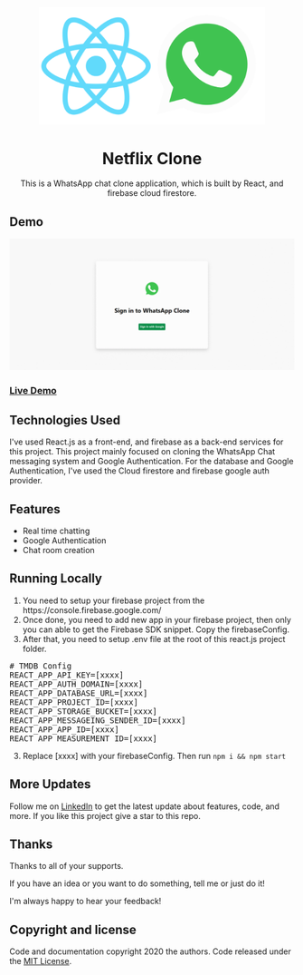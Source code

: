 <p align="center">
    <img src="https://github.com/Manojkumar8497/Whatsapp-Clone/blob/master/assets/img/logo.png" alt="Logo" width="400">

  <h1 align="center">Netflix Clone</h1>
  <p align="center">This is a WhatsApp chat clone application, which is built by React, and firebase cloud firestore.</p>
</p>

## Demo

<p align="center">
  <img src="https://github.com/Manojkumar8497/Whatsapp-Clone/blob/master/assets/img/demo.gif"/>
</p>

### [Live Demo](https://whatsapp-clone-6a301.web.app/)

## Technologies Used

I've used React.js as a front-end, and firebase as a back-end services for this project. This project mainly focused on cloning the WhatsApp Chat messaging system and Google Authentication. For the database and Google Authentication, I've used the Cloud firestore and firebase google auth provider.

## Features

<ul>
    <li>Real time chatting</li>
    <li>Google Authentication</li>
    <li>Chat room creation</li>
</ul>

## Running Locally

<ol>
<li>You need to setup your firebase project from the https://console.firebase.google.com/</li>
<li>Once done, you need to add new app in your firebase project, then only you can able to get the Firebase SDK snippet. Copy the firebaseConfig.</li>
<li>After that, you need to setup .env file at the root of this react.js project folder.</li>
</ol>
<div class="highlight highlight-source-shell"><pre>
<span class="pl-c"><span class="pl-c">#</span> TMDB Config</span>
REACT_APP_API_KEY=[xxxx]
REACT_APP_AUTH_DOMAIN=[xxxx]
REACT_APP_DATABASE_URL=[xxxx]
REACT_APP_PROJECT_ID=[xxxx]
REACT_APP_STORAGE_BUCKET=[xxxx]
REACT_APP_MESSAGEING_SENDER_ID=[xxxx]
REACT_APP_APP_ID=[xxxx]
REACT_APP_MEASUREMENT_ID=[xxxx]
</pre></div>
<ol start="3">
<li>Replace [xxxx] with your firebaseConfig. Then run <code>npm i &amp;&amp; npm start</code></li>
</ol>

## More Updates

Follow me on [LinkedIn](https://www.linkedin.com/in/manoj-m8497/) to get the latest update about features, code, and more. If you like this project give a star to this repo.

## Thanks

Thanks to all of your supports.

If you have an idea or you want to do something, tell me or just do it!

I'm always happy to hear your feedback!

## Copyright and license
  
Code and documentation copyright 2020 the authors. Code released under the [MIT License](https://github.com/Manojkumar8497/Whatsapp-Clone/blob/master/LICENSE).
